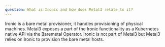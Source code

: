 ```yaml
---
question: What is Ironic and how does Metal3 relate to it?
---
```


Ironic is a bare metal provisioner, it handles provisioning of physical machines. Metal3 exposes a part of the Ironic functionality as a Kubernetes native API via the Baremetal Operator. Ironic is not part of Metal3 but Metal3 relies on Ironic to provision the bare metal hosts.
